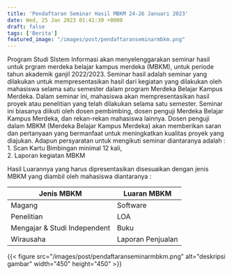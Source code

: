 ```yaml
---
title: 'Pendaftaran Seminar Hasil MBKM 24-26 Januari 2023'
date: Wed, 25 Jan 2023 01:41:30 +0000
draft: false
tags: ['Berita']
featured_image: "/images/post/pendaftaranseminarmbkm.png"
---
```


Program Studi SIstem Informasi akan menyelenggarakan seminar hasil untuk prgram merdeka belajar kampus merdeka (MBKM), untuk periode tahun akademik ganjil 2022/2023. Seminar hasil adalah seminar yang dilakukan untuk mempresentasikan hasil dari kegiatan yang dilakukan oleh mahasiswa selama satu semester dalam program Merdeka Belajar Kampus Merdeka. Dalam seminar ini, mahasiswa akan mempresentasikan hasil proyek atau penelitian yang telah dilakukan selama satu semester. Seminar ini biasanya diikuti oleh dosen pembimbing, dosen penguji Merdeka Belajar Kampus Merdeka, dan rekan-rekan mahasiswa lainnya. Dosen penguji dalam MBKM (Merdeka Belajar Kampus Merdeka) akan memberikan saran dan pertanyaan yang bermanfaat untuk meningkatkan kualitas proyek yang diajukan. Adapun persyaratan untuk mengikuti seminar diantaranya adalah :  
1\. Scan Kartu Bimbingan minimal 12 kali,  
2\. Laporan kegiatan MBKM  
  
Hasil Luarannya yang harus dipresentasikan disesuaikan dengan jenis MBKM yang diambil oleh mahasiswa diantaranya :

| Jenis MBKM | Luaran MBKM |
| ------------- | ------------- |
| Magang  | Software      |
| Penelitian  | LOA     |
| Mengajar & Studi Independent  | Buku     |
| Wirausaha | Laporan Penjualan     |

{{< figure src="/images/post/pendaftaranseminarmbkm.png" alt="deskripsi gambar" width="450" height="450" >}}